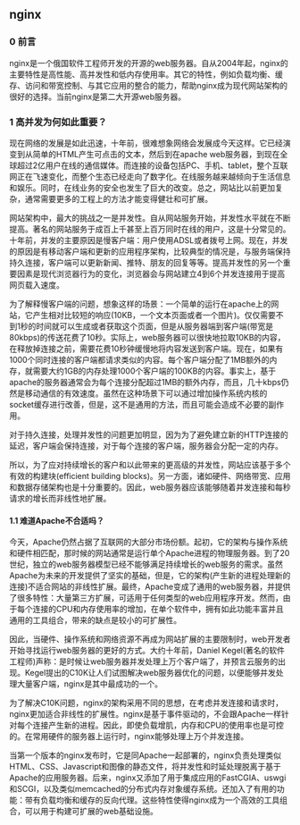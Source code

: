 ## nginx

### 0 前言

nginx是一个俄国软件工程师开发的开源的web服务器。自从2004年起，nginx的主要特性是高性能、高并发性和低内存使用率。其它的特性，例如负载均衡、缓存、访问和带宽控制、与其它应用的整合的能力，帮助nginx成为现代网站架构的很好的选择。当前nginx是第二大开源web服务器。

### 1 高并发为何如此重要？

现在网络的发展是如此迅速，十年前，很难想象网络会发展成今天这样。它已经演变到从简单的HTML产生可点击的文本，然后到在apache web服务器，到现在全球超过2亿用户在线的通信媒体。而连接的设备包括PC、手机、tablet，整个互联网正在飞速变化，而整个生态已经走向了数字化。在线服务越来越倾向于生活信息和娱乐。同时，在线业务的安全也发生了巨大的改变。总之，网站比以前更加复杂，通常需要更多的工程上的方法才能变得健壮和可扩展。

网站架构中，最大的挑战之一是并发性。自从网站服务开始，并发性水平就在不断提高。著名的网站服务于成百上千甚至上百万同时在线的用户，这是十分常见的。十年前，并发的主要原因是慢客户端：用户使用ADSL或者拨号上网。现在，并发的原因是有移动客户端和更新的应用程序架构，比较典型的情况是，与服务端保持持久连接，客户端可以更新新闻、推特、朋友的回复等等。提高并发性的另一个重要因素是现代浏览器行为的变化，浏览器会与网站建立4到6个并发连接用于提高网页载入速度。

为了解释慢客户端的问题，想象这样的场景：一个简单的运行在apache上的网站，它产生相对比较短的响应(10KB，一个文本页面或者一个图片)。仅仅需要不到1秒的时间就可以生成或者获取这个页面，但是从服务器端到客户端(带宽是80kbps)的传送花费了10秒。实际上，web服务器可以很快地拉取10KB的内容，在释放掉连接之前，需要花费10秒钟缓慢地将内容发送到客户端。现在，如果有1000个同时连接的客户端都请求类似的内容。每个客户端分配了1MB额外的内存，就需要大约1GB的内存处理1000个客户端的100KB的内容。事实上，基于apache的服务器通常会为每个连接分配超过1MB的额外内存，而且，几十kbps仍然是移动通信的有效速度。虽然在这种场景下可以通过增加操作系统内核的socket缓存进行改善，但是，这不是通用的方法，而且可能会造成不必要的副作用。

对于持久连接，处理并发性的问题更加明显，因为为了避免建立新的HTTP连接的延迟，客户端会保持连接，对于每个连接的客户端，服务器会分配一定的内存。

所以，为了应对持续增长的客户和以此带来的更高级的并发性，网站应该基于多个有效的构建块(efficient building blocks)。另一方面，诸如硬件、网络带宽、应用和数据存储架构也是十分重要的。因此，web服务器应该能够随着并发连接和每秒请求的增长而非线性地扩展。

#### 1.1 难道Apache不合适吗？

今天，Apache仍然占据了互联网的大部分市场份额。起初，它的架构与操作系统和硬件相匹配，那时候的网站通常是运行单个Apache进程的物理服务器。到了20世纪，独立的web服务器模型已经不能够满足持续增长的web服务的需求。虽然Apache为未来的开发提供了坚实的基础，但是，它的架构(产生新的进程处理新的连接)不适合网站的非线性扩展。最终，Apache变成了通用的web服务器，并提供了很多特性：大量第三方扩展，可适用于任何类型的web应用程序开发。然而，由于每个连接的CPU和内存使用率的增加，在单个软件中，拥有如此功能丰富并且通用的工具组合，带来的缺点是较小的可扩展性。

因此，当硬件、操作系统和网络资源不再成为网站扩展的主要限制时，web开发者开始寻找运行web服务器的更好的方式。大约十年前，Daniel Kegel(著名的软件工程师)声称：是时候让web服务器并发处理上万个客户端了，并预言云服务的出现。Kegel提出的C10K让人们试图解决web服务器优化的问题，以便能够并发处理大量客户端，nginx是其中最成功的一个。

为了解决C10K问题，nginx的架构采用不同的思想，在考虑并发连接和请求时，nginx更加适合非线性的扩展性。nginx是基于事件驱动的，不会跟Apache一样针对每个连接产生新的进程。因此，即使负载增肌，内存和CPU的使用率也是可控的。在常用硬件的服务器上运行时，nginx能够处理上万个并发连接。

当第一个版本的nginx发布时，它是同Apache一起部署的，nginx负责处理类似HTML、CSS、Javascript和图像的静态文件，将并发性和时延处理脱离于基于Apache的应用服务器。后来，nginx又添加了用于集成应用的FastCGIA、uswgi和SCGI，以及类似memcached的分布式内存对象缓存系统。还加入了有用的功能：带有负载均衡和缓存的反向代理。这些特性使得nginx成为一个高效的工具组合，可以用于构建可扩展的web基础设施。

